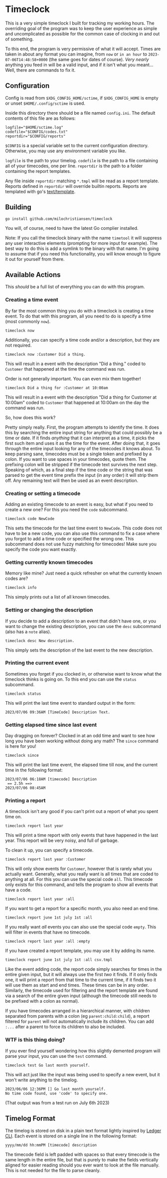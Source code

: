 
# Timeclock

This is a very simple timeclock I built for tracking my working hours. The overriding goal of the program was to keep
the user experience as simple and uncomplicated as possible for the common case of clocking in and out of something.

To this end, the program is very permissive of what it will accept. Times are taken in about any format you can imagine,
from `now` or `in an hour` to `2023-07-06T14:48:58+0000` (the same goes for dates of course). *Very nearly* anything you
feed in will be a valid input, and if it isn't what you meant... Well, there are commands to fix it.


## Configuration

Config is read from `$XDG_CONFIG_HOME/sctime`, if `$XDG_CONFIG_HOME` is empty or unset `$HOME/.config/sctime` is used.

Inside this directory there should be a file named `config.ini`. The default contents of this file are as follows:

	logfile="$HOME/sctime.log"
	codefile="$CONFIG/codes.txt"
	reportdir="$CONFIG/reports"

`$CONFIG` is a special variable set to the current configuration directory. Otherwise, you may use any environment
variable you like.

`logfile` is the path to your timelog.
`codefile` is the path to a file containing all of your timecodes, one per line.
`reportdir` is the path to a folder containing the report templates.

Any file inside `reportdir` matching `*.tmpl` will be read as a report template. Reports defined in `reportdir`
will override builtin reports. Reports are templated with go's [text/template](https://pkg.go.dev/text/template).

## Building

	go install github.com/milochristiansen/timeclock

You will, of course, need to have the latest Go complier installed.

Note: If you call the timeclock binary with the name `timetool` it will suppress any user interactive elements
(prompting for more input for example). The best way to do this is add a symlink to the binary with that name. I'm going
to assume that if you need this functionality, you will know enough to figure it out for yourself from there.


## Available Actions

This *should* be a full list of everything you can do with this program.


### Creating a time event

By far the most common thing you do with a timeclock is creating a time event. To do that with this program, all you
need to do is specify a time (most commonly `now`).

	timeclock now

Additionally, you can specify a time code and/or a description, but they are not required.

	timeclock now :Customer Did a thing.

This will result in a event with the description "Did a thing." coded to `Customer` that happened at the time the
command was run.

Order is not generally important. You can even mix them together!

	timeclock Did a thing for :Customer at 10:00am

This will result in a event with the description "Did a thing for Customer at 10:00am" coded to `Customer` that happened
at 10:00am on the day the command was run.

So, how does this work?

Pretty simply really. First, the program attempts to identify the time. It does this by searching the entire input
string for anything that could possibly be a time or date. If it finds *anything* that it can interpret as a time, it
picks the first such item and uses it as the time for the event. After doing that, it goes through the entire input
looking for any of the timecodes it knows about. To keep parsing sane, timecodes must be a single token and prefixed by
a colon. If you want to use spaces in your timecodes, quote them. The prefixing colon will be stripped if the timecode
text survives the next step. Speaking of which, as a final step if the time code or the string that was parsed to get
the event time prefix the input (in any order) it will strip them off. Any remaining text will then be used as an event
description.


### Creating or setting a timecode

Adding an existing timecode to an event is easy, but what if you need to create a new one? For this you need the `code`
subcommand.

	timeclock code NewCode

This sets the timecode for the last time event to `NewCode`. This code does not have to be a new code, you can also use
this command to fix a case where you forgot to add a time code or specified the wrong one. This subcommand does not use
fuzzy matching for timecodes! Make sure you specify the code you want exactly.


### Getting currently known timecodes

Memory like mine? Just need a quick refresher on what the currently known codes are?

	timeclock info

This simply prints out a list of all known timecodes.


### Setting or changing the description

If you decide to add a description to an event that didn't have one, or you want to change the existing description, you
can use the `desc` subcommand (also has a `note` alias).

	timeclock desc New description.

This simply sets the description of the last event to the new description.


### Printing the current event

Sometimes you forget if you clocked in, or otherwise want to know what the timeclock thinks is going on. To this end you
can use the `status` subcommand.

	timeclock status

This will print the last time event to standard output in the form:

	2023/07/06 09:36AM [TimeCode] Description Text.


### Getting elapsed time since last event

Day dragging on forever? Clocked in at an odd time and want to see how long you have been working without doing any
math? The `since` command is here for you!

	timeclock since

This will print the last time event, the elapsed time till now, and the current time in the following format:

	2023/07/06 06:18AM [timecode] Description
	 == 2.5h ==>
	2023/07/06 08:45AM


### Printing a report

A timeclock isn't any good if you can't print out a report of what you spent time on.

	timeclock report last year

This will print a time report with only events that have happened in the last year. This report will be very noisy,
and full of garbage.

To clean it up, you can specify a timecode.

	timeclock report last year :Customer

This will only show events for `Customer`, however that is rarely what you actually want. Generally, what you really
want is all times that are coded to anything at all. For this you can use the special code `all`. This timecode only
exists for this command, and tells the program to show all events that have a code.

	timeclock report last year :all

If you want to get a report for a specific month, you also need an end time.

	timeclock report june 1st july 1st :all

If you really want *all* events you can also use the special code `empty`. This will filter in events that have no
timecode.

	timeclock report last year :all :empty

If you have created a report template, you may use it by adding its name.

	timeclock report june 1st july 1st :all csv.tmpl

Like the event adding code, the report code simply searches for times in the entire given input, but it will always use
the first *two* it finds. If it only finds one, it will print a report from that time to the current time, if it finds
two it will use them as start and end times. These times can be in any order. Similarly, the timecode used for filtering
and the report template are found via a search of the entire given input (although the timecode still needs to be
prefixed with a colon as normal).

If you have timecodes arranged in a hierarchical manner, with children separated from parents with a colon
(eg `parent:child:child`), a report filtered for `parent` will not automatically include its children. You can add `:...`
after a parent to force its children to also be included.


### WTF is this thing doing?

If you ever find yourself wondering how this slightly demented program will parse your input, you can use the `test`
command.

	timeclock test Go last month yourself.

This will act just like the input was being used to specify a new event, but it won't write anything to the timelog.

	2023/06/06 12:36PM [] Go last month yourself.
	No time code found, use 'code' to specify one.

(That output was from a test run on July 6th 2023)


## Timelog Format

The timelog is stored on disk in a plain text format lightly inspired by [Ledger CLI](https://ledger-cli.org/). Each
event is stored on a single line in the following format:

	yyyy/mm/dd hh:mmPM [timecode] description

The timecode field is left padded with spaces so that every timecode is the same length in the entire file, but that is
purely to make the fields vertically aligned for easier reading should you ever want to look at the file manually. This
is not needed for the file to parse cleanly.

